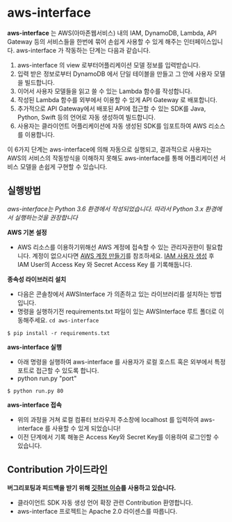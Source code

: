 # aws-interface

**aws-interface** 는 AWS(아마존웹서비스) 내의 IAM, DynamoDB, Lambda, API Gateway 등의 서비스들을 한번에 묶어
손쉽게 사용할 수 있게 해주는 인터페이스입니다. aws-interface 가 작동하는 단계는 다음과 같습니다.
1. aws-interface 의 view 로부터어플리케이션 모델 정보를 입력받습니다. 
2. 입력 받은 정보로부터 DynamoDB 에서 단일 테이블을 만들고 그 안에 사용자 모델을 빌드합니다. 
3. 이어서 사용자 모델들을 읽고 쓸 수 있는 Lambda 함수를 작성합니다.
4. 작성된 Lambda 함수를 외부에서 이용할 수 있게 API Gateway 로 배포합니다.
5. 추가적으로 API Gateway에서 배포된 API에 접근할 수 있는 SDK를 Java, Python, Swift 등의 언어로 자동 생성하여 빌드합니다.
6. 사용자는 클라이언트 어플리케이션에 자동 생성된 SDK를 임포트하여 AWS 리소스를 이용합니다.

이 6가지 단계는 aws-interface에 의해 자동으로 실행되고, 결과적으로 사용자는 AWS의 서비스의 작동방식을 이해하지 못해도 aws-interface를 통해 어플리케이션 서비스 모델을 손쉽게 구현할 수 있습니다.


## 실행방법
*aws-interface는 Python 3.6 환경에서 작성되었습니다. 따라서 Python 3.x 환경에서 실행하는것을 권장합니다*

**AWS 기본 설정**
* AWS 리소스를 이용하기위해선 AWS 계정에 접속할 수 있는 관리자권한이 필요합니다. 계정이 없으시다면 [AWS 계정 만들기](https://aws.amazon.com/ko/premiumsupport/knowledge-center/create-and-activate-aws-account/)를 참조하세요.
[IAM 사용자 생성](https://docs.aws.amazon.com/ko_kr/IAM/latest/UserGuide/id_users_create.html) 후 IAM User의 Access Key 와 Secret Access Key 를 기록해둡니다.


**종속성 라이브러리 설치**
* 다음은 콘솔창에서 AWSInterface 가 의존하고 있는 라이브러리를 설치하는 방법입니다. 
* 명령을 실행하기전 requirements.txt 파일이 있는 AWSInterface 루트 폴더로 이동해주세요. ```cd aws-interface```
```shell
$ pip install -r requirements.txt
```


**aws-interface 실행**
* 아래 명령을 실행하여 aws-interface 를 사용자가 로컬 호스트 혹은 외부에서 특정 포트로 접근할 수 있도록 합니다.
* python run.py "port"
```shell
$ python run.py 80
```

**aws-interface 접속**
* 위의 과정을 거쳐 로컬 컴퓨터 브라우저 주소창에 localhost 를 입력하여 
aws-interface 를 사용할 수 있게 되었습니다!
* 이전 단계에서 기록 해놓은 Access Key와 Secret Key를 이용하여 로그인할 수 있습니다.

## Contribution 가이드라인

**버그리포팅과 피드백을 받기 위해 [깃허브 이슈](https://github.com/hubaimaster/aws-interface/issues)를 사용하고 있습니다.**
* 클라이언트 SDK 자동 생성 언어 확장 관련 Contribution 환영합니다.
* aws-interface 프로젝트는 Apache 2.0 라이센스를 따릅니다.
